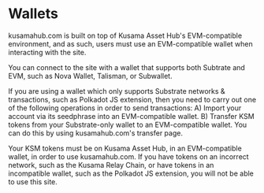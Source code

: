 # Wallets
kusamahub.com is built on top of Kusama Asset Hub's EVM-compatible environment, and as such, users must use an EVM-compatible wallet when interacting with the site.

You can connect to the site with a wallet that supports both Subtrate and EVM, such as Nova Wallet, Talisman, or Subwallet. 

If you are using a wallet which only supports Substrate networks & transactions, such as Polkadot JS extension, then you need to carry out one of the following operations in order to send transactions:
A) Import your account via its seedphrase into an EVM-compatible wallet.
B) Transfer KSM tokens from your Substrate-only wallet to an EVM-compatible wallet. You can do this by using kusamahub.com's transfer page. 

Your KSM tokens must be on Kusama Asset Hub, in an EVM-compatible wallet, in order to use kusamahub.com. If you have tokens on an incorrect network, such as the Kusama Relay Chain, or have tokens in an incompatible wallet, such as the Polkadot JS extension, you will not be able to use this site.
